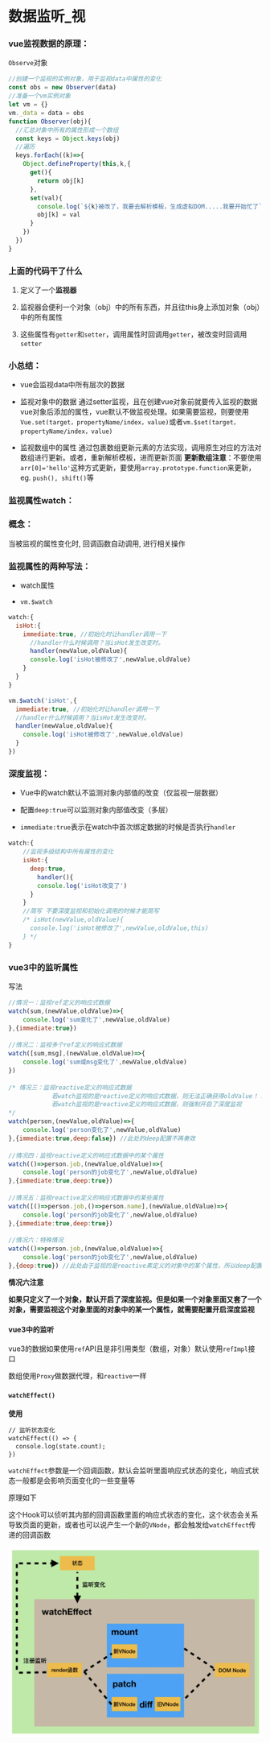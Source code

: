 # 数据监听_视

### vue监视数据的原理：

`Observe`对象

```JavaScript
//创建一个监视的实例对象，用于监视data中属性的变化
const obs = new Observer(data)		
//准备一个vm实例对象
let vm = {}
vm._data = data = obs
function Observer(obj){
  //汇总对象中所有的属性形成一个数组
  const keys = Object.keys(obj)
  //遍历
  keys.forEach((k)=>{
    Object.defineProperty(this,k,{
      get(){
        return obj[k]
      },
      set(val){
        console.log(`${k}被改了，我要去解析模板，生成虚拟DOM.....我要开始忙了`)
        obj[k] = val
      }
    })
  })
}
```

### 上面的代码干了什么

1. 定义了一个**监视器**

2. 监视器会便利一个对象（obj）中的所有东西，并且往this身上添加对象（obj）中的所有属性

3. 这些属性有`getter`和`setter`，调用属性时回调用`getter`，被改变时回调用`setter`

### 小总结：

- vue会监视data中所有层次的数据

- 监视对象中的数据 通过setter监视，且在创建vue对象前就要传入监视的数据 vue对象后添加的属性，vue默认不做监视处理。如果需要监视，则要使用`Vue.set(target，propertyName/index，value)`或者`vm.$set(target，propertyName/index，value)`

- 监视数组中的属性 通过包裹数组更新元素的方法实现，调用原生对应的方法对数组进行更新。或者，重新解析模板，进而更新页面 **更新数组注意**：不要使用`arr[0]='hello'`这种方式更新，要使用`array.prototype.function`来更新，eg. `push(), shift()`等

### 监视属性watch：

### 概念：

当被监视的属性变化时, 回调函数自动调用, 进行相关操作

### 监视属性的两种写法：

- watch属性

- `vm.$watch`

```JavaScript
watch:{
  isHot:{
    immediate:true, //初始化时让handler调用一下
      //handler什么时候调用？当isHot发生改变时。
      handler(newValue,oldValue){
      console.log('isHot被修改了',newValue,oldValue)
    }
  }
}
```

```JavaScript
vm.$watch('isHot',{
  immediate:true, //初始化时让handler调用一下
  //handler什么时候调用？当isHot发生改变时。
  handler(newValue,oldValue){
    console.log('isHot被修改了',newValue,oldValue)
  }
})
```

### 深度监视：

- Vue中的watch默认不监测对象内部值的改变（仅监视一层数据）

- 配置`deep:true`可以监测对象内部值改变（多层）

- `immediate:true`表示在watch中首次绑定数据的时候是否执行`handler`

```JavaScript
watch:{
    //监视多级结构中所有属性的变化
    isHot:{
      deep:true,
        handler(){
        console.log('isHot改变了')
      }
    }
  	//简写 不要深度监视和初始化调用的时候才能简写
    /* isHot(newValue,oldValue){
      console.log('isHot被修改了',newValue,oldValue,this)
    } */
}
```

### vue3中的监听属性

写法

```JavaScript
//情况一：监视ref定义的响应式数据
watch(sum,(newValue,oldValue)=>{
	console.log('sum变化了',newValue,oldValue)
},{immediate:true})

//情况二：监视多个ref定义的响应式数据
watch([sum,msg],(newValue,oldValue)=>{
	console.log('sum或msg变化了',newValue,oldValue)
}) 

/* 情况三：监视reactive定义的响应式数据
			若watch监视的是reactive定义的响应式数据，则无法正确获得oldValue！！
			若watch监视的是reactive定义的响应式数据，则强制开启了深度监视 
*/
watch(person,(newValue,oldValue)=>{
	console.log('person变化了',newValue,oldValue)
},{immediate:true,deep:false}) //此处的deep配置不再奏效

//情况四：监视reactive定义的响应式数据中的某个属性
watch(()=>person.job,(newValue,oldValue)=>{
	console.log('person的job变化了',newValue,oldValue)
},{immediate:true,deep:true}) 

//情况五：监视reactive定义的响应式数据中的某些属性
watch([()=>person.job,()=>person.name],(newValue,oldValue)=>{
	console.log('person的job变化了',newValue,oldValue)
},{immediate:true,deep:true})

//情况六：特殊情况
watch(()=>person.job,(newValue,oldValue)=>{
    console.log('person的job变化了',newValue,oldValue)
},{deep:true}) //此处由于监视的是reactive素定义的对象中的某个属性，所以deep配置有效
```

**情况六注意**

**如果只定义了一个对象，默认开启了深度监视。但是如果一个对象里面又套了一个对象，需要监视这个对象里面的对象中的某一个属性，就需要配置开启深度监视**



#### vue3中的监听

vue3的数据如果使用`ref`API且是非引用类型（数组，对象）默认使用`refImpl`接口

数组使用`Proxy`做数据代理，和`reactive`一样



#### `watchEffect()`

**使用**

```Vue
// 监听状态变化
watchEffect(() => {
  console.log(state.count);
})
```
`watchEffect`参数是一个回调函数，默认会监听里面响应式状态的变化，响应式状态一般都是会影响页面变化的一些变量等

原理如下

这个Hook可以侦听其内部的回调函数里面的响应式状态的变化，这个状态会关系导致页面的更新，或者也可以说产生一个新的`VNode`，都会触发给`watchEffect`传递的回调函数

![image.png](数据监听_视+0984fd9b-9ca3-4937-a401-09d6f9515861/image.png)

